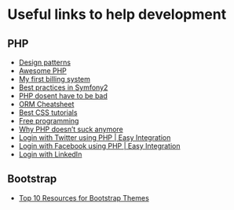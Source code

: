 Useful links to help development
=========
## PHP
- [Design patterns](https://github.com/domnikl/DesignPatternsPHP)
- [Awesome PHP](https://github.com/ziadoz/awesome-php)
- [My first billing system](http://www.codelord.net/2014/04/22/what-i-wish-i-knew-writing-my-first-billing-system/)
- [Best practices in Symfony2](http://www.techtalkshub.com/best-practices-symfony2/)
- [PHP dosent have to be bad](https://servercheck.in/blog/php-it-doesnt-have-be-bad-experience)
- [ORM Cheatsheet](http://ormcheatsheet.com/)
- [Best CSS tutorials](http://www.singsys.com/blog/5-best-css-tutorials-to-improve-your-skills/)
- [Free programming](https://github.com/vhf/free-programming-books/blob/master/free-programming-books.md)
- [Why PHP doesn’t suck anymore](http://transmission.vehikl.com/why-php-doesnt-suck-anymore/)
- [Login with Twitter using PHP | Easy Integration](http://weblessons.info/2014/06/11/login-with-twitter/)
- [Login with Facebook using PHP | Easy Integration](http://weblessons.info/2014/06/15/login-with-facebook-tutorial/)
- [Login with LinkedIn](http://weblessons.info/2014/06/25/login-with-linkedin-tutorial-php/)

## Bootstrap
- [Top 10 Resources for Bootstrap Themes](http://codecondo.com/bootstrap-themes/)
